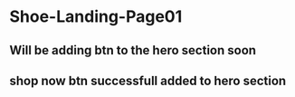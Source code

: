 # Shoe-Landing-Page01

## Will be adding btn to the hero section soon

## shop now btn successfull added to hero section
